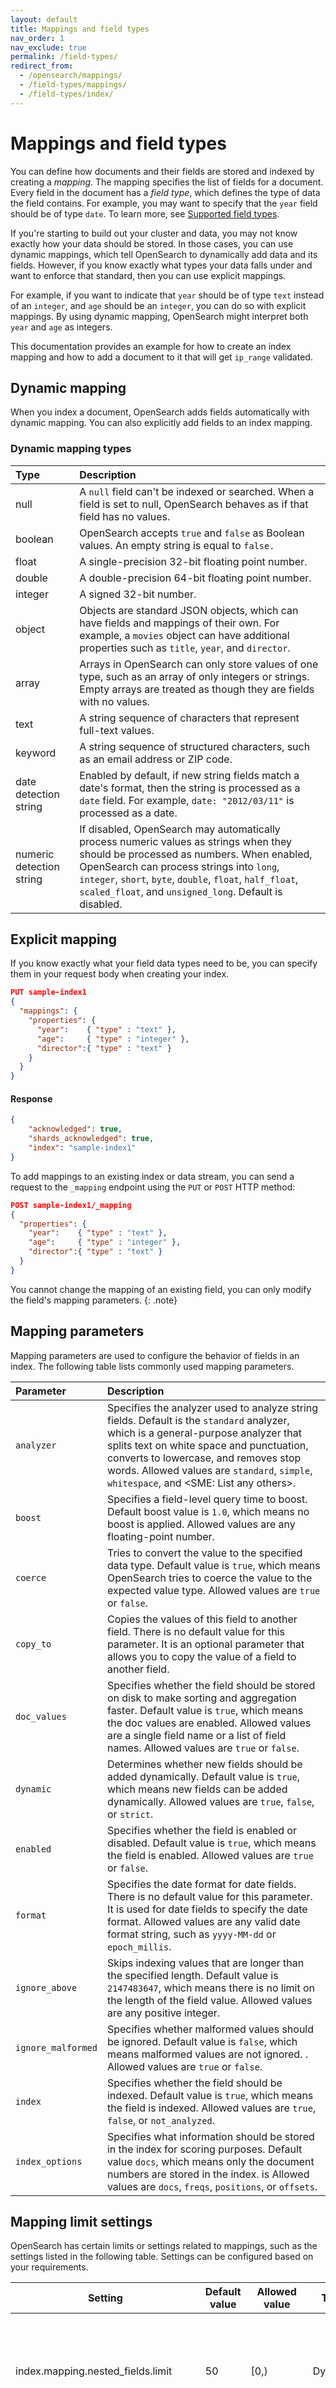 ```yaml
---
layout: default
title: Mappings and field types
nav_order: 1
nav_exclude: true
permalink: /field-types/
redirect_from: 
  - /opensearch/mappings/
  - /field-types/mappings/
  - /field-types/index/
---
```


# Mappings and field types

You can define how documents and their fields are stored and indexed by creating a _mapping_. The mapping specifies the list of fields for a document. Every field in the document has a _field type_, which defines the type of data the field contains. For example, you may want to specify that the `year` field should be of type `date`. To learn more, see [Supported field types]({{site.url}}{{site.baseurl}}/field-types/supported-field-types/index/).

If you're starting to build out your cluster and data, you may not know exactly how your data should be stored. In those cases, you can use dynamic mappings, which tell OpenSearch to dynamically add data and its fields. However, if you know exactly what types your data falls under and want to enforce that standard, then you can use explicit mappings.

For example, if you want to indicate that `year` should be of type `text` instead of an `integer`, and `age` should be an `integer`, you can do so with explicit mappings. By using dynamic mapping, OpenSearch might interpret both `year` and `age` as integers.

This documentation provides an example for how to create an index mapping and how to add a document to it that will get `ip_range` validated.

## Dynamic mapping

When you index a document, OpenSearch adds fields automatically with dynamic mapping. You can also explicitly add fields to an index mapping.

### Dynamic mapping types

Type | Description
:--- | :---
null | A `null` field can't be indexed or searched. When a field is set to null, OpenSearch behaves as if that field has no values.
boolean | OpenSearch accepts `true` and `false` as Boolean values. An empty string is equal to `false.`
float | A single-precision 32-bit floating point number.
double | A double-precision 64-bit floating point number.
integer | A signed 32-bit number.
object | Objects are standard JSON objects, which can have fields and mappings of their own. For example, a `movies` object can have additional properties such as `title`, `year`, and `director`.
array | Arrays in OpenSearch can only store values of one type, such as an array of only integers or strings. Empty arrays are treated as though they are fields with no values.
text | A string sequence of characters that represent full-text values.
keyword | A string sequence of structured characters, such as an email address or ZIP code.
date detection string | Enabled by default, if new string fields match a date's format, then the string is processed as a `date` field. For example, `date: "2012/03/11"` is processed as a date.
numeric detection string | If disabled, OpenSearch may automatically process numeric values as strings when they should be processed as numbers. When enabled, OpenSearch can process strings into `long`, `integer`, `short`, `byte`, `double`, `float`, `half_float`, `scaled_float`, and `unsigned_long`. Default is disabled.

## Explicit mapping

If you know exactly what your field data types need to be, you can specify them in your request body when creating your index.

```json
PUT sample-index1
{
  "mappings": {
    "properties": {
      "year":    { "type" : "text" },
      "age":     { "type" : "integer" },
      "director":{ "type" : "text" }
    }
  }
}
```

#### Response
```json
{
    "acknowledged": true,
    "shards_acknowledged": true,
    "index": "sample-index1"
}
```

To add mappings to an existing index or data stream, you can send a request to the `_mapping` endpoint using the `PUT` or `POST` HTTP method:

```json
POST sample-index1/_mapping
{
  "properties": {
    "year":    { "type" : "text" },
    "age":     { "type" : "integer" },
    "director":{ "type" : "text" }
  }
}
```

You cannot change the mapping of an existing field, you can only modify the field's mapping parameters. 
{: .note}

## Mapping parameters

Mapping parameters are used to configure the behavior of fields in an index. The following table lists commonly used mapping parameters.

Parameter | Description
:--- | :---
`analyzer` | Specifies the analyzer used to analyze string fields. Default is the `standard` analyzer, which is a general-purpose analyzer that splits text on white space and punctuation, converts to lowercase, and removes stop words. Allowed values are `standard`, `simple`, `whitespace`, and <SME: List any others>. 
`boost` | Specifies a field-level query time to boost. Default boost value is `1.0`, which means no boost is applied. Allowed values are any floating-point number.
`coerce` | Tries to convert the value to the specified data type. Default value is `true`, which means OpenSearch tries to coerce the value to the expected value type. Allowed values are `true` or `false`.
`copy_to` | Copies the values of this field to another field. There is no default value for this parameter. It is an optional parameter that allows you to copy the value of a field to another field. 
`doc_values` | Specifies whether the field should be stored on disk to make sorting and aggregation faster. Default value is `true`, which means the doc values are enabled. Allowed values are a single field name or a list of field names. Allowed values are `true` or `false`.
`dynamic` | Determines whether new fields should be added dynamically. Default value is `true`, which means new fields can be added dynamically. Allowed values are `true`, `false`, or `strict`.
`enabled` | Specifies whether the field is enabled or disabled. Default value is `true`, which means the field is enabled. Allowed values are `true` or `false`.
`format` | Specifies the date format for date fields. There is no default value for this parameter. It is used for date fields to specify the date format. Allowed values are any valid date format string, such as `yyyy-MM-dd` or `epoch_millis`.
`ignore_above` | Skips indexing values that are longer than the specified length. Default value is `2147483647`, which means there is no limit on the length of the field value. Allowed values are any positive integer.
`ignore_malformed` | Specifies whether malformed values should be ignored. Default value is `false`, which means malformed values are not ignored. . Allowed values are `true` or `false`.
`index` | Specifies whether the field should be indexed. Default value is `true`, which means the field is indexed. Allowed values are `true`, `false`, or `not_analyzed`.
`index_options` | Specifies what information should be stored in the index for scoring purposes. Default value `docs`, which means only the document numbers are stored in the index. is Allowed values are `docs`, `freqs`, `positions`, or `offsets`.

## Mapping limit settings

OpenSearch has certain limits or settings related to mappings, such as the settings listed in the following table. Settings can be configured based on your requirements. 

| Setting | Default value | Allowed value | Type | Description |
|-|-|-|-|-|
| index.mapping.nested_fields.limit | 50 | [0,) | Dynamic | Limits the maximum number of nested fields that can be defined in an index mapping. |
| index.mapping.nested_objects.limit | 10000 | [0,) | Dynamic | Limits the maximum number of nested objects that can be created within a single document. |
| index.mapping.total_fields.limit | 1000 | [0,) | Dynamic | Limits the maximum number of fields that can be defined in an index mapping. |
| index.mapping.depth.limit | 20 | [1,100] | Dynamic | Limits the maximum depth of nested objects and nested fields that can be defined in an index mapping. |
| index.mapping.field_name_length.limit | 50000 | [1,50000] | Dynamic | Limits the maximum length of field names that can be defined in an index mapping. |
| index.mapper.dynamic | true | {true,false} | Dynamic | Determines whether new fields should be added dynamically to the mapping when they are encountered in a document. |

---

## Mapping example usage

The following example shows how to create a mapping to specify that OpenSearch should ignore any documents with malformed IP addresses that do not conform to the [`ip`]({{site.url}}{{site.baseurl}}/opensearch/supported-field-types/ip/) data type. You accomplish this by setting the `ignore_malformed` parameter to `true`.

### Create an index with an `ip` mapping

To create an index, use a PUT request:

```json
PUT /test-index 
{
  "mappings" : {
    "properties" :  {
      "ip_address" : {
        "type" : "ip",
        "ignore_malformed": true
      }
    }
  }
}
```

You can add a document that has a malformed IP address to your index:

```json
PUT /test-index/_doc/1 
{
  "ip_address" : "malformed ip address"
}
```

This indexed IP address does not throw an error because `ignore_malformed` is set to true. 

You can query the index using the following request:

```json
GET /test-index/_search
```

The response shows that the `ip_address` field is ignored in the indexed document:

```json
{
  "took": 14,
  "timed_out": false,
  "_shards": {
    "total": 1,
    "successful": 1,
    "skipped": 0,
    "failed": 0
  },
  "hits": {
    "total": {
      "value": 1,
      "relation": "eq"
    },
    "max_score": 1,
    "hits": [
      {
        "_index": "test-index",
        "_id": "1",
        "_score": 1,
        "_ignored": [
          "ip_address"
        ],
        "_source": {
          "ip_address": "malformed ip address"
        }
      }
    ]
  }
}
```

## Get a mapping

To get all mappings for one or more indexes, use the following request:

```json
GET <index>/_mapping
```

In the previous request, `<index>` may be an index name or a comma-separated list of index names. 

To get all mappings for all indexes, use the following request:

```json
GET _mapping
```

To get a mapping for a specific field, provide the index name and the field name:

```json
GET _mapping/field/<fields>
GET /<index>/_mapping/field/<fields>
```

Both `<index>` and `<fields>` can be specified as one value or a comma-separated list.

For example, the following request retrieves the mapping for the `year` and `age` fields in `sample-index1`:

```json
GET sample-index1/_mapping/field/year,age
```

The response contains the specified fields:

```json
{
  "sample-index1" : {
    "mappings" : {
      "year" : {
        "full_name" : "year",
        "mapping" : {
          "year" : {
            "type" : "text"
          }
        }
      },
      "age" : {
        "full_name" : "age",
        "mapping" : {
          "age" : {
            "type" : "integer"
          }
        }
      }
    }
  }
}
```
